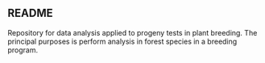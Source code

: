 ## README

Repository for data analysis applied to progeny tests in plant breeding. The principal purposes is perform analysis in forest species in a breeding program.